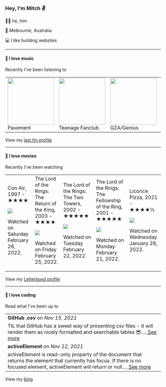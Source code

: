 <article><h3>Hey, I&#x27;m Mitch ✌️</h3><section><p>🙆‍♂️ he, him</p><p>📍 Melbourne, Australia</p><p>💻 I like building websites</p></section><hr/><section><h4>💽 I love music</h4><p>Recently I&#x27;ve been listening to</p><table><tbody><td><img src="https://lastfm.freetls.fastly.net/i/u/174s/515b7450118c4ff0b8d0a9ad2b4375ec.png" height="150px" alt="" role="presentation"/><br/>Pavement</td><td><img src="https://lastfm.freetls.fastly.net/i/u/174s/8e02168f4f4445cdc5ef49212994b9de.png" height="150px" alt="" role="presentation"/><br/>Teenage Fanclub</td><td><img src="https://lastfm.freetls.fastly.net/i/u/174s/c7e65f61509d40458f3e51a0e2dbfc3d.png" height="150px" alt="" role="presentation"/><br/>GZA/Genius</td><td><img src="https://lastfm.freetls.fastly.net/i/u/174s/146efd85c4334782aab754934e536811.png" height="150px" alt="" role="presentation"/><br/>Bonobo</td><td><img src="https://lastfm.freetls.fastly.net/i/u/174s/df18ad9c97f21067fee3b3a00d9af3c4.png" height="150px" alt="" role="presentation"/><br/>Future</td></tbody></table><span>View my <a href="https://www.last.fm/user/mylsb">last.fm profile</a></span></section><hr/><section><h4>📼 I love movies</h4><p>Recently I&#x27;ve been watching</p><table><tbody><td>Con Air, 1997 - ★★★★<br/><span> <p><img src="https://a.ltrbxd.com/resized/film-poster/5/0/8/4/5/50845-con-air-0-500-0-750-crop.jpg?k=4701de9753"/></p> <p>Watched on Saturday February 26, 2022.</p> </span></td><td>The Lord of the Rings: The Return of the King, 2003 - ★★★★<br/><span> <p><img src="https://a.ltrbxd.com/resized/sm/upload/zs/nt/u4/uz/xieWkPAgQrrk5wOyncayPd65hrp-0-500-0-750-crop.jpg?k=29e833853d"/></p> <p>Watched on Friday February 25, 2022.</p> </span></td><td>The Lord of the Rings: The Two Towers, 2002 - ★★★★★<br/><span> <p><img src="https://a.ltrbxd.com/resized/film-poster/5/1/9/2/9/51929-the-lord-of-the-rings-the-two-towers-0-500-0-750-crop.jpg?k=b580677180"/></p> <p>Watched on Tuesday February 22, 2022.</p> </span></td><td>The Lord of the Rings: The Fellowship of the Ring, 2001 - ★★★★★<br/><span> <p><img src="https://a.ltrbxd.com/resized/sm/upload/3t/vq/0u/m6/1tX9ZlgVvWjAQhMs1vAfsYpi7VK-0-500-0-750-crop.jpg?k=528e1d2733"/></p> <p>Watched on Monday February 21, 2022.</p> </span></td><td>Licorice Pizza, 2021 - ★★★★½<br/><span> <p><img src="https://a.ltrbxd.com/resized/film-poster/6/4/1/0/8/6/641086-licorice-pizza-0-500-0-750-crop.jpg?k=87df11f08a"/></p> <p>Watched on Wednesday January 26, 2022.</p> </span></td></tbody></table><span>View my <a href="https://letterboxd.com/myslab/">Letterboxd profile</a></span></section><hr/><section><h4>📰 I love coding</h4><p>Read what I&#x27;ve been up to</p><table><tbody><tr><td><b>GitHub .csv</b> on <i>Nov 15, 2021</i></td></tr><tr><td><span>TIL that GitHub has a sweet way of presenting csv files - it will render them as nicely formatted and searchable tables 😎....</span><a href="https://world.hey.com/mitch.stewart/github-csv-cfba803e"> See more</a></td></tr><tr><td><b>activeElement</b> on <i>Nov 12, 2021</i></td></tr><tr><td><span>activeElement is read-only property of the document that returns the element that currently has focus. If there is no focused element, activeElement will return <body> or null....</span><a href="https://world.hey.com/mitch.stewart/activeelement-48c14c6a"> See more</a></td></tr></tbody></table><span>View my <a href="https://world.hey.com/mitch.stewart/">blog</a></span></section></article>